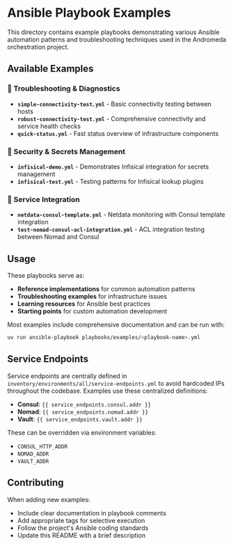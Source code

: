 # Ansible Playbook Examples

This directory contains example playbooks demonstrating various Ansible automation patterns and troubleshooting techniques used in the Andromeda orchestration project.

## Available Examples

### 🔧 Troubleshooting & Diagnostics

- **`simple-connectivity-test.yml`** - Basic connectivity testing between hosts
- **`robust-connectivity-test.yml`** - Comprehensive connectivity and service health checks
- **`quick-status.yml`** - Fast status overview of infrastructure components

### 🔐 Security & Secrets Management

- **`infisical-demo.yml`** - Demonstrates Infisical integration for secrets management
- **`infisical-test.yml`** - Testing patterns for Infisical lookup plugins

### 🔗 Service Integration

- **`netdata-consul-template.yml`** - Netdata monitoring with Consul template integration
- **`test-nomad-consul-acl-integration.yml`** - ACL integration testing between Nomad and Consul

## Usage

These playbooks serve as:

- **Reference implementations** for common automation patterns
- **Troubleshooting examples** for infrastructure issues
- **Learning resources** for Ansible best practices
- **Starting points** for custom automation development

Most examples include comprehensive documentation and can be run with:

```bash
uv run ansible-playbook playbooks/examples/<playbook-name>.yml
```

## Service Endpoints

Service endpoints are centrally defined in `inventory/environments/all/service-endpoints.yml` to avoid hardcoded IPs throughout the codebase. Examples use these centralized definitions:

- **Consul**: `{{ service_endpoints.consul.addr }}`
- **Nomad**: `{{ service_endpoints.nomad.addr }}`
- **Vault**: `{{ service_endpoints.vault.addr }}`

These can be overridden via environment variables:

- `CONSUL_HTTP_ADDR`
- `NOMAD_ADDR`
- `VAULT_ADDR`

## Contributing

When adding new examples:

- Include clear documentation in playbook comments
- Add appropriate tags for selective execution
- Follow the project's Ansible coding standards
- Update this README with a brief description
